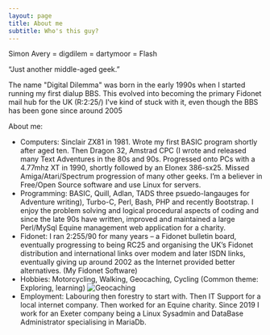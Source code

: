 ```yaml
---
layout: page
title: About me
subtitle: Who's this guy?
---
```


Simon Avery = digdilem = dartymoor = Flash

“Just another middle-aged geek.”

The name "Digital Dilemma" was born in the early 1990s when I started running my first dialup BBS. This evolved into becoming the primary Fidonet mail hub for the UK (R:2:25/)  I've kind of stuck with it, even though the BBS has been gone since around 2005

About me:

- Computers: Sinclair ZX81 in 1981. Wrote my first BASIC program shortly after aged ten. Then Dragon 32, Amstrad CPC (I wrote and released many Text Adventures in the 80s and 90s. Progressed onto PCs with a 4.77mhz XT in 1990, shortly followed by an Elonex 386-sx25. Missed Amiga/Atari/Spectrum progression of many other geeks. I’m a believer in Free/Open Source software and use Linux for servers.
- Programming: BASIC, Quill, Adlan, TADS three psuedo-langauges for Adventure writing), Turbo-C, Perl, Bash, PHP and recently Bootstrap. I enjoy the problem solving and logical procedural aspects of coding and since the late 90s have written, improved and maintained a large Perl/MySql Equine management web application for a charity.
- Fidonet: I ran 2:255/90 for many years – a Fidonet bulletin board, eventually progressing to being RC25 and organising the UK’s Fidonet distribution and international links over modem and later ISDN links, eventually giving up around 2002 as the Internet provided better alternatives. (My Fidonet Software)
- Hobbies: Motorcycling, Walking, Geocaching, Cycling (Common theme: Exploring, learning)
![Geocaching](https://img.geocaching.com/stats/img.aspx?txt=View+my+profile&uid=62092a46-f14b-42e0-a53b-7ec27b935945)
- Employment: Labouring then forestry to start with. Then IT Support for a local internet company. Then worked for an Equine charity. Since 2019 I work for an Exeter company being a Linux Sysadmin and DataBase Administrator specialising in MariaDb.
 
